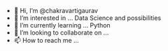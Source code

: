- 👋 Hi, I’m @chakravartigaurav
- 👀 I’m interested in ... Data Science and possibilities 
- 🌱 I’m currently learning ... Python
- 💞️ I’m looking to collaborate on ...
- 📫 How to reach me ...

<!---
chakravartigaurav/chakravartigaurav is a ✨ special ✨ repository because its `README.md` (this file) appears on your GitHub profile.
You can click the Preview link to take a look at your changes.
--->
